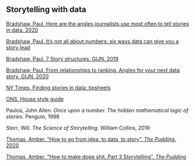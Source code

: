 ## Storytelling with data

[Bradshaw, Paul. Here are the angles journalists use most often to tell stories in data. 2020](https://onlinejournalismblog.com/2020/08/11/here-are-the-7-types-of-stories-most-often-found-in-data/)

[Bradshaw, Paul. It’s not all about numbers: six ways data can give you a story lead](https://onlinejournalismblog.com/2020/02/05/its-not-all-about-numbers-6-ways-that-data-can-give-you-a-story-lead/)

[Bradshaw, Paul. 7 Story structures. GIJN. 2019](https://gijn.org/2019/07/22/get-crafty-7-story-structures-to-try-out-in-your-next-investigation)

[Bradshaw, Paul. From relationships to ranking. Angles for your next data story. GIJN. 2020](https://gijn.org/2020/08/18/from-relationships-to-ranking-angles-for-your-next-data-story/)

[NY Times, Finding stories in data: tipsheets](https://drive.google.com/drive/folders/1FOLQKiQdVX2Wr5Z2YXw5beI6S9ECATg0?usp=sharing)

[ONS. House style guide](https://style.ons.gov.uk/category/house-style/)

Paulos, John Allen. *Once upon a number. The hidden mathematical logic of stories*.
Penguin, 1998

Storr, Will. *The Science of Storytelling*. William Collins, 2019

[Thomas, Amber. “How to go from idea, to data, to story”. *The Pudding*. 2020](https://pudding.cool/process/pivot-continue-down/)

[Thomas, Amber. “How to make dope shit. Part 3 Storytelling”. *The Pudding*](https://pudding.cool/process/how-to-make-dope-shit-part-3/)
